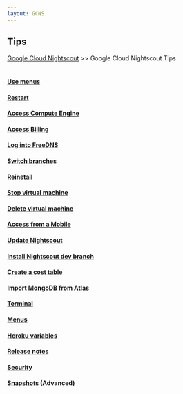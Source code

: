 ```yaml
---
layout: GCNS
---
```


## Tips  
[Google Cloud Nightscout](../GoogleCloud.md) >> Google Cloud Nightscout Tips  
<br/>  
  
#### [Use menus](../HowToMenu.md)
#### [Restart](../Restart.md)
#### [Access Compute Engine](../ComputeEngine.md)
#### [Access Billing](../Billing.md)
#### [Log into FreeDNS](../FreeDNS_Login.md)
#### [Switch branches](../Branches.md)
#### [Reinstall](../Reinstall.md)
#### [Stop virtual machine](../StopVM.md)
#### [Delete virtual machine](../DeleteVM.md)
#### [Access from a Mobile](../Mobile.md)
#### [Update Nightscout](../update_nightscout.md)
#### [Install Nightscout dev branch](../NightscoutDevBranch.md)
#### [Create a cost table](../CostTable.md)
#### [Import MongoDB from Atlas](../HerokuGone.md)
#### [Terminal](../Terminal.md)
#### [Menus](../Menu.md)
#### [Heroku variables](../HerokuVars.md)
#### [Release notes](../GC_ReleaseNotes.md)
#### [Security](../Security.md)
#### [Snapshots](../Snapshots.md) (Advanced)
  
  
